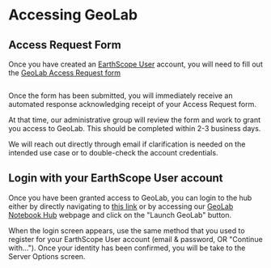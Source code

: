 # Accessing GeoLab

## Access Request Form

Once you have created an [EarthScope User](./register_es_user.md) account, you will need to fill out the [GeoLab Access Request form](https://support.center.earthscope.org/servicedesk/customer/portal/4/group/31/create/342)

```{note} If you are registered for an EarthScope Short Course or Workshop that uses GeoLab, you _do_ need to create an EarthScope user account, but you _do not_ need to fill out the Access Request form.  Access will be automatically granted through the course enrollment.
```

Once the form has been submitted, you will immediately receive an automated response acknowledging receipt of your Access Request form.

At that time, our administrative group will review the form and work to grant you access to GeoLab. This should be completed within 2-3 business days.

We will reach out directly through email if clarification is needed on the intended use case or to double-check the account credentials.

## Login with your EarthScope User account

Once you have been granted access to GeoLab, you can login to the hub either by directly navigating to [this link](https://geolab.earthscope.cloud/hub/spawn) or by accessing our [GeoLab Notebook Hub](https://www.earthscope.org/data/geolab/) webpage and click on the "Launch GeoLab" button.

When the login screen appears, use the same method that you used to register for your EarthScope User account (email & password, OR "Continue with..."). Once your identity has been confirmed, you will be take to the Server Options screen. 

